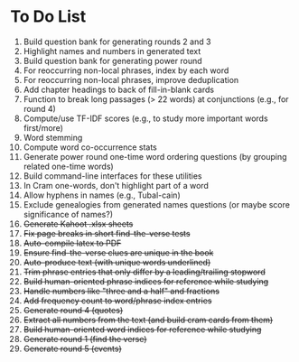 # To Do List

1. Build question bank for generating rounds 2 and 3
2. Highlight names and numbers in generated text
3. Build question bank for generating power round
4. For reoccurring non-local phrases, index by each word
5. For reoccurring non-local phrases, improve deduplication
6. Add chapter headings to back of fill-in-blank cards
7. Function to break long passages (> 22 words) at conjunctions (e.g., for round 4)
8. Compute/use TF-IDF scores (e.g., to study more important words first/more)
9. Word stemming
10. Compute word co-occurrence stats
11. Generate power round one-time word ordering questions (by grouping related one-time words)
12. Build command-line interfaces for these utilities
13. In Cram one-words, don't highlight part of a word
14. Allow hyphens in names (e.g., Tubal-cain)
15. Exclude genealogies from generated names questions (or maybe score significance of names?)
16. ~~Generate Kahoot .xlsx sheets~~
17. ~~Fix page breaks in short find-the-verse tests~~
18. ~~Auto-compile latex to PDF~~
19. ~~Ensure find-the-verse clues are unique in the book~~
20. ~~Auto-produce text (with unique words underlined)~~
21. ~~Trim phrase entries that only differ by a leading/trailing stopword~~
22. ~~Build human-oriented phrase indices for reference while studying~~
23. ~~Handle numbers like "three and a half" and fractions~~
24. ~~Add frequency count to word/phrase index entries~~ 
25. ~~Generate round 4 (quotes)~~
26. ~~Extract all numbers from the text (and build cram cards from them)~~
27. ~~Build human-oriented word indices for reference while studying~~
28. ~~Generate round 1 (find the verse)~~
29. ~~Generate round 5 (events)~~
